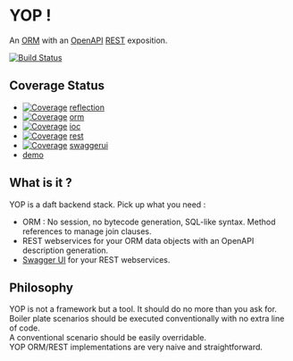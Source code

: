 # YOP !
An [ORM](https://en.wikipedia.org/wiki/Object-relational_mapping "Wikipedia → ORM") 
with an 
[OpenAPI](https://en.wikipedia.org/wiki/OpenAPI_Specification "Wikipedia → OpenAPI specification") 
[REST](https://en.wikipedia.org/wiki/Representational_state_transfer "Wikipedia → REST") exposition.

[![Build Status](http://hdmcl.no-ip.org:8081/job/yop-test-MySQL/badge/icon)](http://jenkins.y-op.org/job/yop-test-MySQL/)

## Coverage Status
- [![Coverage](http://hdmcl.no-ip.org:8081/job/yop-test-MySQL/ws/reflection/target/jacoco.svg)](http://jenkins.y-op.org/job/yop-test-MySQL/lastBuild/jacoco) 
[reflection](reflection)
- [![Coverage](http://hdmcl.no-ip.org:8081/job/yop-test-MySQL/ws/orm/target/jacoco.svg)](http://jenkins.y-op.org/job/yop-test-MySQL/lastBuild/jacoco)
[orm](orm)
- [![Coverage](http://hdmcl.no-ip.org:8081/job/yop-test-MySQL/ws/ioc/target/jacoco.svg)](http://jenkins.y-op.org/job/yop-test-MySQL/lastBuild/jacoco)
[ioc](ioc)
- [![Coverage](http://hdmcl.no-ip.org:8081/job/yop-test-MySQL/ws/rest/target/jacoco.svg)](http://jenkins.y-op.org/job/yop-test-MySQL/lastBuild/jacoco)
[rest](rest)
- [![Coverage](http://hdmcl.no-ip.org:8081/job/yop-test-MySQL/ws/swaggerui/target/jacoco.svg)](http://jenkins.y-op.org/job/yop-test-MySQL/lastBuild/jacoco)
[swaggerui](swaggerui)
- [demo](demo)

## What is it ?
YOP is a daft backend stack. Pick up what you need :  
- ORM : No session, no bytecode generation, SQL-like syntax. Method references to manage join clauses.  
- REST webservices for your ORM data objects with an OpenAPI description generation.  
- [Swagger UI](https://swagger.io/tools/swagger-ui "Swagger UI website") for your REST webservices.  

## Philosophy
YOP is not a framework but a tool. It should do no more than you ask for.  
Boiler plate scenarios should be executed conventionally with no extra line of code.  
A conventional scenario should be easily overridable.  
YOP ORM/REST implementations are very naive and straightforward.
